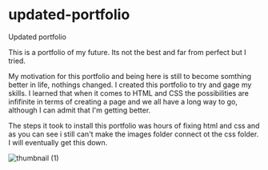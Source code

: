 # updated-portfolio
Updated portfolio

This is a portfolio of my future. Its not the best and far from perfect but I tried.

My motivation for this portfolio and being here is still to become somthing better in life, nothings changed.
I created this portfolio to try and gage my skills.
I learned that when it comes to HTML and CSS the possibilities are infifinite in terms of creating a page and we all have a long way to go, although I can admit that I'm getting better.

The steps it took to install this portfolio was hours of fixing html and css and as you can see i still can't make the images folder connect ot the css folder. I will eventually get this down. 

![thumbnail (1)](https://user-images.githubusercontent.com/101435334/163942437-c97ee837-682f-4ffb-b137-4e9988828fb0.png)
